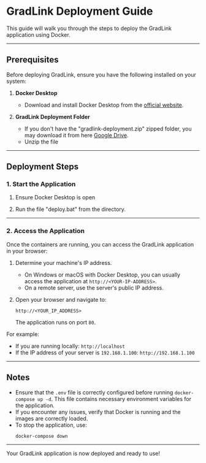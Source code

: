 # GradLink Deployment Guide

This guide will walk you through the steps to deploy the GradLink application using Docker.

---

## Prerequisites
Before deploying GradLink, ensure you have the following installed on your system:

1. **Docker Desktop**
   - Download and install Docker Desktop from the [official website](https://www.docker.com/products/docker-desktop/).

2. **GradLink Deployment Folder**
   - If you don't have the "gradlink-deployment.zip" zipped folder, you may download it from here [Google Drive](https://drive.google.com/drive/folders/1AC5PKbfBR8CaDhb5qKQhA4D9s7rsEGxj?usp=sharing).
   - Unzip the file

---

## Deployment Steps

### 1. Start the Application

1. Ensure Docker Desktop is open

2. Run the file "deploy.bat" from the directory.

---

### 2. Access the Application
Once the containers are running, you can access the GradLink application in your browser:

1. Determine your machine's IP address.
   - On Windows or macOS with Docker Desktop, you can usually access the application at `http://<YOUR-IP-ADDRESS>`.
   - On a remote server, use the server's public IP address.

2. Open your browser and navigate to:
   ```
   http://<YOUR_IP_ADDRESS>
   ```
   The application runs on port `80`.

For example:
- If you are running locally: `http://localhost`
- If the IP address of your server is `192.168.1.100`: `http://192.168.1.100`

---

## Notes
- Ensure that the `.env` file is correctly configured before running `docker-compose up -d`. This file contains necessary environment variables for the application.
- If you encounter any issues, verify that Docker is running and the images are correctly loaded.
- To stop the application, use:
  ```bash
  docker-compose down
  ```

---

Your GradLink application is now deployed and ready to use!